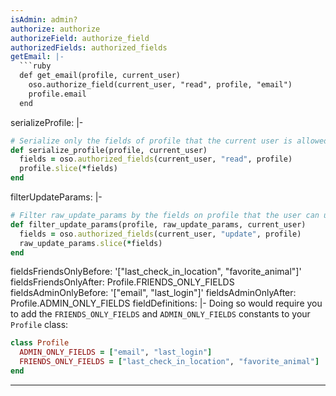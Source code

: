 ```yaml
---
isAdmin: admin?
authorize: authorize
authorizeField: authorize_field
authorizedFields: authorized_fields
getEmail: |-
  ```ruby
  def get_email(profile, current_user)
    oso.authorize_field(current_user, "read", profile, "email")
    profile.email
  end
  ```
serializeProfile: |-
  ```ruby
  # Serialize only the fields of profile that the current user is allowed to read
  def serialize_profile(profile, current_user)
    fields = oso.authorized_fields(current_user, "read", profile)
    profile.slice(*fields)
  end
  ```
filterUpdateParams: |-
  ```ruby
  # Filter raw_update_params by the fields on profile that the user can update
  def filter_update_params(profile, raw_update_params, current_user)
    fields = oso.authorized_fields(current_user, "update", profile)
    raw_update_params.slice(*fields)
  end
  ```
fieldsFriendsOnlyBefore: '["last_check_in_location", "favorite_animal"]'
fieldsFriendsOnlyAfter: Profile.FRIENDS_ONLY_FIELDS
fieldsAdminOnlyBefore: '["email", "last_login"]'
fieldsAdminOnlyAfter: Profile.ADMIN_ONLY_FIELDS
fieldDefinitions: |-
  Doing so would require you to add the `FRIENDS_ONLY_FIELDS` and
  `ADMIN_ONLY_FIELDS` constants to your `Profile` class:

  ```ruby
  class Profile
    ADMIN_ONLY_FIELDS = ["email", "last_login"]
    FRIENDS_ONLY_FIELDS = ["last_check_in_location", "favorite_animal"]
  end
  ```
---
```

